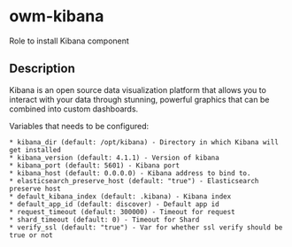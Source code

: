 # owm-kibana

Role to install Kibana component

## Description

Kibana is an open source data visualization platform that allows you to interact with your data through stunning, powerful graphics that can be combined into custom dashboards.

Variables that needs to be configured:

	* kibana_dir (default: /opt/kibana) - Directory in which Kibana will get installed
	* kibana_version (default: 4.1.1) - Version of kibana
	* kibana_port (default: 5601) - Kibana port
	* kibana_host (default: 0.0.0.0) - Kibana address to bind to.
	* elasticsearch_preserve_host (default: "true") - Elasticsearch preserve host
	* default_kibana_index (default: .kibana) - Kibana index
	* default_app_id (default: discover) - Default app id
	* request_timeout (default: 300000) - Timeout for request
	* shard_timeout (default: 0) - Timeout for Shard
	* verify_ssl (default: "true") - Var for whether ssl verify should be true or not